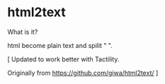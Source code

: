 html2text
=========

What is it?

html become plain text and spilit " ". 

[
Updated to work better with Tactility.

Originally from https://github.com/giwa/html2text/
]
